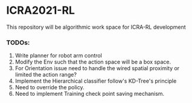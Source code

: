 # ICRA2021-RL
This repository will be algorithmic work space for ICRA-RL development

### TODOs:
1. Write planner for robot arm control
2. Modify the Env such that the action space will be a box space.
3. For Orientation issue need to handle the wired spatial proximity or limited the action range?
4. Implement the Hierarchical classifier follow's KD-Tree's principle
5. Need to override the policy.
6. Need to implement Training check point saving mechanism.

